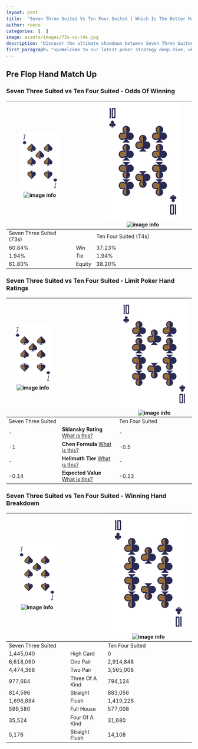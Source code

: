 ```yaml
---
layout: post
title:  "Seven Three Suited Vs Ten Four Suited | Which Is The Better Hand In Poker? A Complete Guide"
author: reece
categories: [  ]
image: assets/images/73s-vs-t4s.jpg
description: "Discover the ultimate showdown between Seven Three Suited and Ten Four Suited in poker! Uncover the odds, strategies, and scenarios where one hand triumphs over the other. Get ready to up your poker game with this thrilling analysis."
first_paragraph: "<p>Welcome to our latest poker strategy deep dive, where we're pitting two distinct hands against each other in a high-stakes showdown: Seven Three Suited vs Ten Four Suited.</p><p>In the dynamic world of poker, every decision counts, and knowing which hand holds the upper hand is key to your success at the table.</p><p>In this article, we'll dissect these two hands, explore the scenarios where one dominates the other, and equip you with the knowledge to make strategic choices that can tip the odds in your favor.</p><p>Get ready to unravel the intriguing dynamics of these poker hands and elevate your game to new heights.</p>"
---
```




[comment]: # (sp0)

## Pre Flop Hand Match Up

<div class="table hand-ratings" markdown="1"> 



### Seven Three Suited vs Ten Four Suited - Odds Of Winning


    
| ![image info](assets/images/hand1/7.png) ![image info](assets/images/hand1/3s.png) |  | ![image info](assets/images/hand2/T.png) ![image info](assets/images/hand2/4s.png) |
| -------- | -------- | -------- |
| Seven Three Suited (73s) |  | Ten Four Suited (T4s) |
| 60.84% | Win | 37.23% |
| 1.94% | Tie | 1.94% |
| 61.80% | Equity | 38.20% |




[comment]: # (sp1)



### Seven Three Suited vs Ten Four Suited - Limit Poker Hand Ratings


    
| ![image info](assets/images/hand1/7.png) ![image info](assets/images/hand1/3s.png) |  | ![image info](assets/images/hand2/T.png) ![image info](assets/images/hand2/4s.png) |
| -------- | -------- | -------- |
| Seven Three Suited |  | Ten Four Suited |
| - | **Sklansky Rating** [What is this?](/sklansky-rating-explained) | - |
| -1 | **Chen Formula** [What is this?](/chen-formula-explained) | -0.5 |
| - | **Hellmuth Tier** [What is this?](/Hellmuth-tier-explained) | - |
| -0.14 | **Expected Value** [What is this?](/expected-value-explained) | -0.13 |




[comment]: # (sp2)



### Seven Three Suited vs Ten Four Suited - Winning Hand Breakdown


    
| ![image info](assets/images/hand1/7.png) ![image info](assets/images/hand1/3s.png) |  | ![image info](assets/images/hand2/T.png) ![image info](assets/images/hand2/4s.png) |
| -------- | -------- | -------- |
| Seven Three Suited |  | Ten Four Suited |
| 1,445,040 | High Card | 0 |
| 6,618,060 | One Pair | 2,914,848 |
| 4,474,368 | Two Pair | 3,565,008 |
| 977,664 | Three Of A Kind | 794,124 |
| 814,596 | Straight | 883,056 |
| 1,696,884 | Flush | 1,419,228 |
| 599,580 | Full House | 577,008 |
| 35,524 | Four Of A Kind | 31,680 |
| 5,176 | Straight Flush | 14,108 |




[comment]: # (sp3)



</div>

[comment]: # (sp4)



[comment]: # (sp5)

